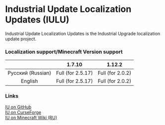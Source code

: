 # Industrial Update Localization Updates (IULU)
Industrial Update Localization Updates is the Industrial Upgrade localization update project. 

### Localization support/Minecraft Version support

|                   | 1.7.10            | 1.12.2 
| :---------------: |:-----------------:| :---------------------:
| Русский (Russian) | Full (for 2.5.17) | Full (for 2.0.2)
| English           | Full (for 2.5.17) | Full (for 2.0.2)


### Links
[IU on GitHub](https://github.com/ZelGimi/industrialupgrade "ZelGimi/industrialupgrade")<br>
[IU on CurseForge](https://www.curseforge.com/minecraft/mc-mods/industrial-upgrade "Industrial Upgrade")<br>
[IU on Minecraft Wiki (RU)](https://minecraft.fandom.com/ru/wiki/Industrial_Upgrade "Industrial Upgrade")
